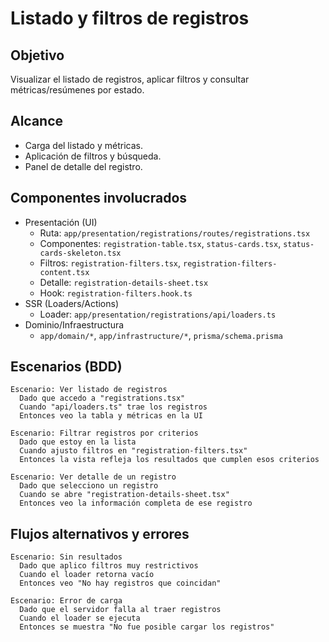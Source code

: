 # Listado y filtros de registros

## Objetivo
Visualizar el listado de registros, aplicar filtros y consultar métricas/resúmenes por estado.

## Alcance
- Carga del listado y métricas.
- Aplicación de filtros y búsqueda.
- Panel de detalle del registro.

## Componentes involucrados
- Presentación (UI)
  - Ruta: `app/presentation/registrations/routes/registrations.tsx`
  - Componentes: `registration-table.tsx`, `status-cards.tsx`, `status-cards-skeleton.tsx`
  - Filtros: `registration-filters.tsx`, `registration-filters-content.tsx`
  - Detalle: `registration-details-sheet.tsx`
  - Hook: `registration-filters.hook.ts`
- SSR (Loaders/Actions)
  - Loader: `app/presentation/registrations/api/loaders.ts`
- Dominio/Infraestructura
  - `app/domain/*`, `app/infrastructure/*`, `prisma/schema.prisma`

## Escenarios (BDD)

```gherkin
Escenario: Ver listado de registros
  Dado que accedo a "registrations.tsx"
  Cuando "api/loaders.ts" trae los registros
  Entonces veo la tabla y métricas en la UI

Escenario: Filtrar registros por criterios
  Dado que estoy en la lista
  Cuando ajusto filtros en "registration-filters.tsx"
  Entonces la vista refleja los resultados que cumplen esos criterios

Escenario: Ver detalle de un registro
  Dado que selecciono un registro
  Cuando se abre "registration-details-sheet.tsx"
  Entonces veo la información completa de ese registro
```

## Flujos alternativos y errores

```gherkin
Escenario: Sin resultados
  Dado que aplico filtros muy restrictivos
  Cuando el loader retorna vacío
  Entonces veo "No hay registros que coincidan"

Escenario: Error de carga
  Dado que el servidor falla al traer registros
  Cuando el loader se ejecuta
  Entonces se muestra "No fue posible cargar los registros"
```